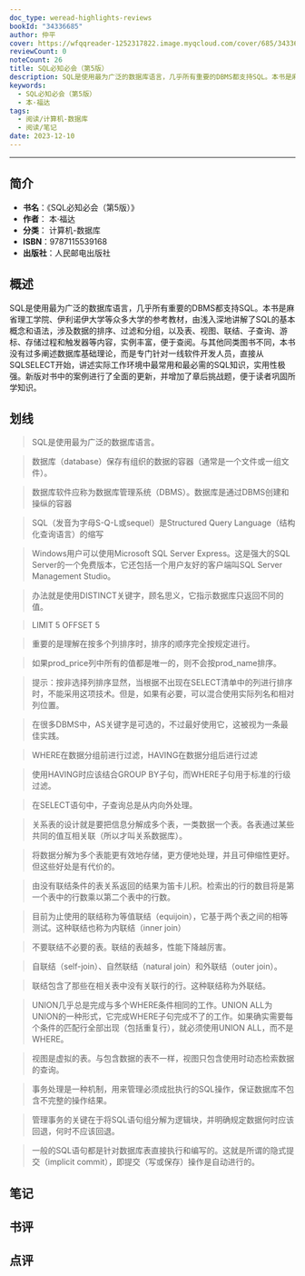 ```yaml
---
doc_type: weread-highlights-reviews
bookId: "34336685"
author: 仲平
cover: https://wfqqreader-1252317822.image.myqcloud.com/cover/685/34336685/t7_34336685.jpg
reviewCount: 0
noteCount: 26
title: SQL必知必会（第5版）
description: SQL是使用最为广泛的数据库语言，几乎所有重要的DBMS都支持SQL。本书是麻省理工学院、伊利诺伊大学等众多大学的参考教材，由浅入深地讲解了SQL的基本概念和语法，涉及数据的排序、过滤和分组，以及表、视图、联结、子查询、游标、存储过程和触发器等内容，实例丰富，便于查阅。与其他同类图书不同，本书没有过多阐述数据库基础理论，而是专门针对一线软件开发人员，直接从SQLSELECT开始，讲述实际工作环境中最常用和最必需的SQL知识，实用性极强。新版对书中的案例进行了全面的更新，并增加了章后挑战题，便于读者巩固所学知识。
keywords:
  - SQL必知必会（第5版）
  - 本·福达
tags:
  - 阅读/计算机-数据库
  - 阅读/笔记
date: 2023-12-10
---
```


---

## 简介

- **书名**：《SQL必知必会（第5版）》
- **作者**： 本·福达
- **分类**： 计算机-数据库
- **ISBN**：9787115539168
- **出版社**：人民邮电出版社

## 概述

SQL是使用最为广泛的数据库语言，几乎所有重要的DBMS都支持SQL。本书是麻省理工学院、伊利诺伊大学等众多大学的参考教材，由浅入深地讲解了SQL的基本概念和语法，涉及数据的排序、过滤和分组，以及表、视图、联结、子查询、游标、存储过程和触发器等内容，实例丰富，便于查阅。与其他同类图书不同，本书没有过多阐述数据库基础理论，而是专门针对一线软件开发人员，直接从SQLSELECT开始，讲述实际工作环境中最常用和最必需的SQL知识，实用性极强。新版对书中的案例进行了全面的更新，并增加了章后挑战题，便于读者巩固所学知识。

## 划线 
 

> SQL是使用最为广泛的数据库语言。 

> 数据库（database）保存有组织的数据的容器（通常是一个文件或一组文件）。 

> 数据库软件应称为数据库管理系统（DBMS）。数据库是通过DBMS创建和操纵的容器 

> SQL（发音为字母S-Q-L或sequel）是Structured Query Language（结构化查询语言）的缩写 

> Windows用户可以使用Microsoft SQL Server Express。这是强大的SQL Server的一个免费版本，它还包括一个用户友好的客户端叫SQL Server Management Studio。 

> 办法就是使用DISTINCT关键字，顾名思义，它指示数据库只返回不同的值。 

> LIMIT 5 OFFSET 5 

> 重要的是理解在按多个列排序时，排序的顺序完全按规定进行。 

> 如果prod_price列中所有的值都是唯一的，则不会按prod_name排序。 

> 提示：按非选择列排序显然，当根据不出现在SELECT清单中的列进行排序时，不能采用这项技术。但是，如果有必要，可以混合使用实际列名和相对列位置。 

> 在很多DBMS中，AS关键字是可选的，不过最好使用它，这被视为一条最佳实践。 

> WHERE在数据分组前进行过滤，HAVING在数据分组后进行过滤 

> 使用HAVING时应该结合GROUP BY子句，而WHERE子句用于标准的行级过滤。 

> 在SELECT语句中，子查询总是从内向外处理。 

> 关系表的设计就是要把信息分解成多个表，一类数据一个表。各表通过某些共同的值互相关联（所以才叫关系数据库）。 

> 将数据分解为多个表能更有效地存储，更方便地处理，并且可伸缩性更好。但这些好处是有代价的。 

> 由没有联结条件的表关系返回的结果为笛卡儿积。检索出的行的数目将是第一个表中的行数乘以第二个表中的行数。 

> 目前为止使用的联结称为等值联结（equijoin），它基于两个表之间的相等测试。这种联结也称为内联结（inner join） 

> 不要联结不必要的表。联结的表越多，性能下降越厉害。 

> 自联结（self-join）、自然联结（natural join）和外联结（outer join）。 

> 联结包含了那些在相关表中没有关联行的行。这种联结称为外联结。 

> UNION几乎总是完成与多个WHERE条件相同的工作。UNION ALL为UNION的一种形式，它完成WHERE子句完成不了的工作。如果确实需要每个条件的匹配行全部出现（包括重复行），就必须使用UNION ALL，而不是WHERE。 

> 视图是虚拟的表。与包含数据的表不一样，视图只包含使用时动态检索数据的查询。 

> 事务处理是一种机制，用来管理必须成批执行的SQL操作，保证数据库不包含不完整的操作结果。 

> 管理事务的关键在于将SQL语句组分解为逻辑块，并明确规定数据何时应该回退，何时不应该回退。 

> 一般的SQL语句都是针对数据库表直接执行和编写的。这就是所谓的隐式提交（implicit commit），即提交（写或保存）操作是自动进行的。

## 笔记


## 书评


## 点评
